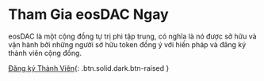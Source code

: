 **Tham Gia** eosDAC **Ngay**
===

eosDAC là một cộng đồng tự trị phi tập trung, có nghĩa là nó được sở hữu và vận hành bởi những người sở hữu token đồng ý với hiến pháp và đăng ký thành viên cộng đồng.

[Đăng ký Thành Viên](https://members.eosdac.io){: .btn.solid.dark.btn-raised }